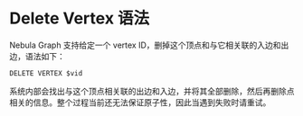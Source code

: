 # Delete Vertex 语法

Nebula Graph 支持给定一个 vertex ID，删掉这个顶点和与它相关联的入边和出边，语法如下：

```ngql
DELETE VERTEX $vid
```

系统内部会找出与这个顶点相关联的出边和入边，并将其全部删除，然后再删除点相关的信息。整个过程当前还无法保证原子性，因此当遇到失败时请重试。
